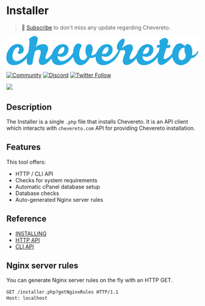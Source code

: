 # Installer

> 🔔 [Subscribe](https://newsletter.chevereto.com/subscription?f=PmL892XuTdfErVq763PCycJQrvZ8PYc9JbsVUttqiPV1zXt6DDtf7lhepEStqE8LhGs8922ZYmGT7CYjMH5uSx23pL6Q) to don't miss any update regarding Chevereto.

![Chevereto](LOGO.svg)

[![Community](https://img.shields.io/badge/chv.to-community-blue?style=flat-square)](https://chv.to/community)
[![Discord](https://img.shields.io/discord/759137550312407050?style=flat-square)](https://chv.to/discord)
[![Twitter Follow](https://img.shields.io/twitter/follow/chevereto?style=social)](https://twitter.com/chevereto)

<img src="https://chevereto.com/src/img/installer/screen-v2.png?20190623" style="max-height: 600px;">

## Description

The Installer is a single `.php` file that installs Chevereto. It is an API client which interacts with `chevereto.com` API for providing Chevereto installation.

## Features

This tool offers:

- HTTP / CLI API
- Checks for system requirements
- Automatic cPanel database setup
- Database checks
- Auto-generated Nginx server rules

## Reference

- [INSTALLING](INSTALLING.md)
- [HTTP API](HTTP_API.md)
- [CLI API](CLI_API.md)

## Nginx server rules

You can generate Nginx server rules on the fly with an HTTP GET.

```text
GET /installer.php?getNginxRules HTTP/1.1
Host: localhost
```
